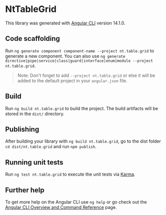 # NtTableGrid

This library was generated with [Angular CLI](https://github.com/angular/angular-cli) version 14.1.0.

## Code scaffolding

Run `ng generate component component-name --project nt.table.grid` to generate a new component. You can also use `ng generate directive|pipe|service|class|guard|interface|enum|module --project nt.table.grid`.
> Note: Don't forget to add `--project nt.table.grid` or else it will be added to the default project in your `angular.json` file. 

## Build

Run `ng build nt.table.grid` to build the project. The build artifacts will be stored in the `dist/` directory.

## Publishing

After building your library with `ng build nt.table.grid`, go to the dist folder `cd dist/nt.table.grid` and run `npm publish`.

## Running unit tests

Run `ng test nt.table.grid` to execute the unit tests via [Karma](https://karma-runner.github.io).

## Further help

To get more help on the Angular CLI use `ng help` or go check out the [Angular CLI Overview and Command Reference](https://angular.io/cli) page.

